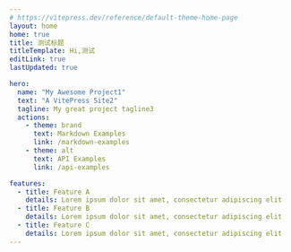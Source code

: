 ```yaml
---
# https://vitepress.dev/reference/default-theme-home-page
layout: home
home: true
title: 测试标题
titleTemplate: Hi,测试
editLink: true
lastUpdated: true

hero:
  name: "My Awesome Project1"
  text: "A VitePress Site2"
  tagline: My great project tagline3
  actions:
    - theme: brand
      text: Markdown Examples
      link: /markdown-examples
    - theme: alt
      text: API Examples
      link: /api-examples

features:
  - title: Feature A
    details: Lorem ipsum dolor sit amet, consectetur adipiscing elit
  - title: Feature B
    details: Lorem ipsum dolor sit amet, consectetur adipiscing elit
  - title: Feature C
    details: Lorem ipsum dolor sit amet, consectetur adipiscing elit
---
```


